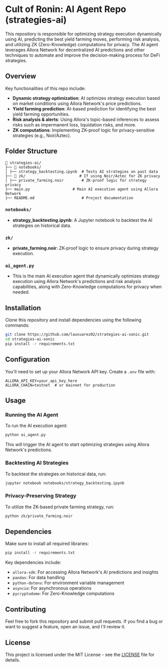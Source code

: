 # Cult of Ronin: AI Agent Repo (strategies-ai)

This repository is responsible for optimizing strategy execution dynamically using AI, predicting the best yield farming moves, performing risk analysis, and utilizing ZK (Zero-Knowledge) computations for privacy. The AI agent leverages Allora Network for decentralized AI predictions and other techniques to automate and improve the decision-making process for DeFi strategies.

## Overview

Key functionalities of this repo include:
- **Dynamic strategy optimization**: AI optimizes strategy execution based on market conditions using Allora Network's price predictions.
- **Yield farming prediction**: AI-based prediction for identifying the best yield farming opportunities.
- **Risk analysis & alerts**: Using Allora's topic-based inferences to assess risks such as impermanent loss, liquidation risks, and more.
- **ZK computations**: Implementing ZK-proof logic for privacy-sensitive strategies (e.g., Noir/Aztec).

## Folder Structure

```plaintext
📂 strategies-ai/
├── 📂 notebooks/
│ ├── strategy_backtesting.ipynb  # Tests AI strategies on past data
├── 📂 zk/                        # If using Noir/Aztec for ZK privacy
│ ├── private_farming.noir        # ZK-proof logic for strategy privacy
├── main.py                   # Main AI execution agent using Allora Network
├── README.md                     # Project documentation
```

### `notebooks/`

- **strategy_backtesting.ipynb**: A Jupyter notebook to backtest the AI strategies on historical data.

### `zk/`

- **private_farming.noir**: ZK-proof logic to ensure privacy during strategy execution.

### `ai_agent.py`

- This is the main AI execution agent that dynamically optimizes strategy execution using Allora Network's predictions and risk analysis capabilities, along with Zero-Knowledge computations for privacy when needed.

## Installation

Clone this repository and install dependencies using the following commands:

```bash
git clone https://github.com/lausuarez02/strategies-ai-sonic.git
cd strategies-ai-sonic
pip install -r requirements.txt
```

## Configuration

You'll need to set up your Allora Network API key. Create a `.env` file with:

```env
ALLORA_API_KEY=your_api_key_here
ALLORA_CHAIN=testnet  # or mainnet for production
```

## Usage

### Running the AI Agent

To run the AI execution agent:

```bash
python ai_agent.py
```

This will trigger the AI agent to start optimizing strategies using Allora Network's predictions.

### Backtesting AI Strategies

To backtest the strategies on historical data, run:

```bash
jupyter notebook notebooks/strategy_backtesting.ipynb
```

### Privacy-Preserving Strategy

To utilize the ZK-based private farming strategy, run:

```bash
python zk/private_farming.noir
```

## Dependencies

Make sure to install all required libraries:

```bash
pip install -r requirements.txt
```

Key dependencies include:
- `allora-sdk`: For accessing Allora Network's AI predictions and insights
- `pandas`: For data handling
- `python-dotenv`: For environment variable management
- `asyncio`: For asynchronous operations
- `pycryptodome`: For Zero-Knowledge computations

## Contributing

Feel free to fork this repository and submit pull requests. If you find a bug or want to suggest a feature, open an issue, and I'll review it.

## License

This project is licensed under the MIT License - see the [LICENSE](LICENSE) file for details.
